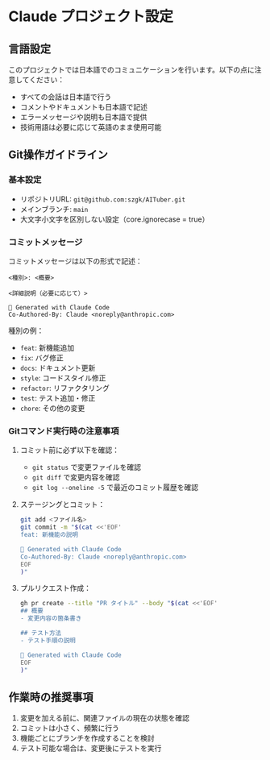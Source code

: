 # Claude プロジェクト設定

## 言語設定
このプロジェクトでは日本語でのコミュニケーションを行います。以下の点に注意してください：

- すべての会話は日本語で行う
- コメントやドキュメントも日本語で記述
- エラーメッセージや説明も日本語で提供
- 技術用語は必要に応じて英語のまま使用可能

## Git操作ガイドライン

### 基本設定
- リポジトリURL: `git@github.com:szgk/AITuber.git`
- メインブランチ: `main`
- 大文字小文字を区別しない設定（core.ignorecase = true）

### コミットメッセージ
コミットメッセージは以下の形式で記述：

```
<種別>: <概要>

<詳細説明（必要に応じて）>

🤖 Generated with Claude Code
Co-Authored-By: Claude <noreply@anthropic.com>
```

種別の例：
- `feat`: 新機能追加
- `fix`: バグ修正
- `docs`: ドキュメント更新
- `style`: コードスタイル修正
- `refactor`: リファクタリング
- `test`: テスト追加・修正
- `chore`: その他の変更

### Gitコマンド実行時の注意事項
1. コミット前に必ず以下を確認：
   - `git status` で変更ファイルを確認
   - `git diff` で変更内容を確認
   - `git log --oneline -5` で最近のコミット履歴を確認

2. ステージングとコミット：
   ```bash
   git add <ファイル名>
   git commit -m "$(cat <<'EOF'
   feat: 新機能の説明
   
   🤖 Generated with Claude Code
   Co-Authored-By: Claude <noreply@anthropic.com>
   EOF
   )"
   ```

3. プルリクエスト作成：
   ```bash
   gh pr create --title "PR タイトル" --body "$(cat <<'EOF'
   ## 概要
   - 変更内容の箇条書き
   
   ## テスト方法
   - テスト手順の説明
   
   🤖 Generated with Claude Code
   EOF
   )"
   ```

## 作業時の推奨事項
1. 変更を加える前に、関連ファイルの現在の状態を確認
2. コミットは小さく、頻繁に行う
3. 機能ごとにブランチを作成することを検討
4. テスト可能な場合は、変更後にテストを実行